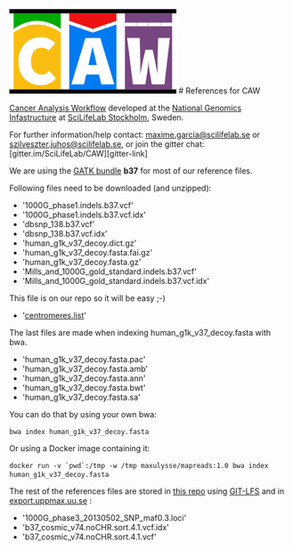 <img src="doc/Logo.png" width="300" title="CAW">
# References for CAW

[Cancer Analysis Workflow](https://github.com/SciLifeLab/CAW) developed at the [National Genomics Infastructure](https://ngisweden.scilifelab.se/)
at [SciLifeLab Stockholm](https://www.scilifelab.se/platforms/ngi/), Sweden.

For further information/help contact: maxime.garcia@scilifelab.se or szilveszter.juhos@scilifelab.se, or join the gitter chat: [gitter.im/SciLifeLab/CAW][gitter-link]


We are using the [GATK bundle](https://software.broadinstitute.org/gatk/download/bundle) __b37__ for most of our reference files.

Following files need to be downloaded (and unzipped):
- '1000G_phase1.indels.b37.vcf'
- '1000G_phase1.indels.b37.vcf.idx'
- 'dbsnp_138.b37.vcf'
- 'dbsnp_138.b37.vcf.idx'
- 'human_g1k_v37_decoy.dict.gz'
- 'human_g1k_v37_decoy.fasta.fai.gz'
- 'human_g1k_v37_decoy.fasta.gz'
- 'Mills_and_1000G_gold_standard.indels.b37.vcf'
- 'Mills_and_1000G_gold_standard.indels.b37.vcf.idx'

This file is on our repo so it will be easy ;-)
- '[centromeres.list](https://raw.githubusercontent.com/SciLifeLab/CAW/master/repeats/centromeres.list)'

The last files are made when indexing human_g1k_v37_decoy.fasta with bwa.

- 'human_g1k_v37_decoy.fasta.pac'
- 'human_g1k_v37_decoy.fasta.amb'
- 'human_g1k_v37_decoy.fasta.ann'
- 'human_g1k_v37_decoy.fasta.bwt'
- 'human_g1k_v37_decoy.fasta.sa'

You can do that by using your own bwa:

```
bwa index human_g1k_v37_decoy.fasta
```

Or using a Docker image containing it:

```
docker run -v `pwd`:/tmp -w /tmp maxulysse/mapreads:1.0 bwa index human_g1k_v37_decoy.fasta
```

The rest of the references files are stored in [this repo](https://github.com/MaxUlysse/CAW-References) using [GIT-LFS](https://git-lfs.github.com/) and in [export.uppmax.uu.se](https://export.uppmax.uu.se/b2015110/caw-references/b37/) :
- '1000G_phase3_20130502_SNP_maf0.3.loci'
- 'b37_cosmic_v74.noCHR.sort.4.1.vcf.idx'
- 'b37_cosmic_v74.noCHR.sort.4.1.vcf'
